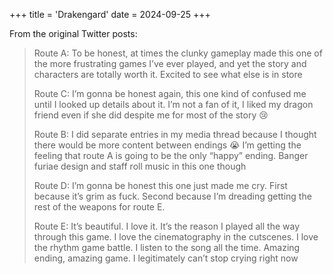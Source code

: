 +++
title = 'Drakengard'
date = 2024-09-25
+++

From the original Twitter posts:

> Route A: To be honest, at times the clunky gameplay made this one of the more frustrating games I’ve ever played, and yet the story and characters are totally worth it. Excited to see what else is in store
>
> Route C: I’m gonna be honest again, this one kind of confused me until I looked up details about it. I’m not a fan of it, I liked my dragon friend even if she did despite me for most of the story 😢
>
> Route B: I did separate entries in my media thread because I thought there would be more content between endings 😭 
> I’m getting the feeling that route A is going to be the only “happy” ending. Banger furiae design and staff roll music in this one though
>
> Route D: I’m gonna be honest this one just made me cry. First because it’s grim as fuck. Second because I’m dreading getting the rest of the weapons for route E.
>
> Route E: It’s beautiful. I love it. It’s the reason I played all the way through this game. I love the cinematography in the cutscenes. I love the rhythm game battle. I listen to the song all the time. Amazing ending, amazing game. I legitimately can’t stop crying right now